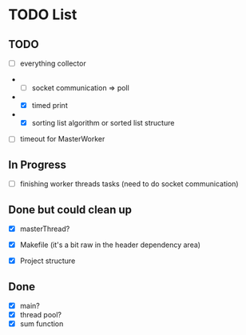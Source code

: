 # TODO List

## TODO

 - [ ] everything collector
 - - [ ] socket communication => poll
 - - [x] timed print
 - - [x] sorting list algorithm or sorted list structure
 - [ ] timeout for MasterWorker

## In Progress
 - [ ] finishing worker threads tasks (need to do socket communication)

## Done but could clean up
 - [x] masterThread?
 - [x] Makefile (it's a bit raw in the header dependency area)
 - [x] Project structure


## Done
 - [x] main?
 - [x] thread pool?
 - [x] sum function